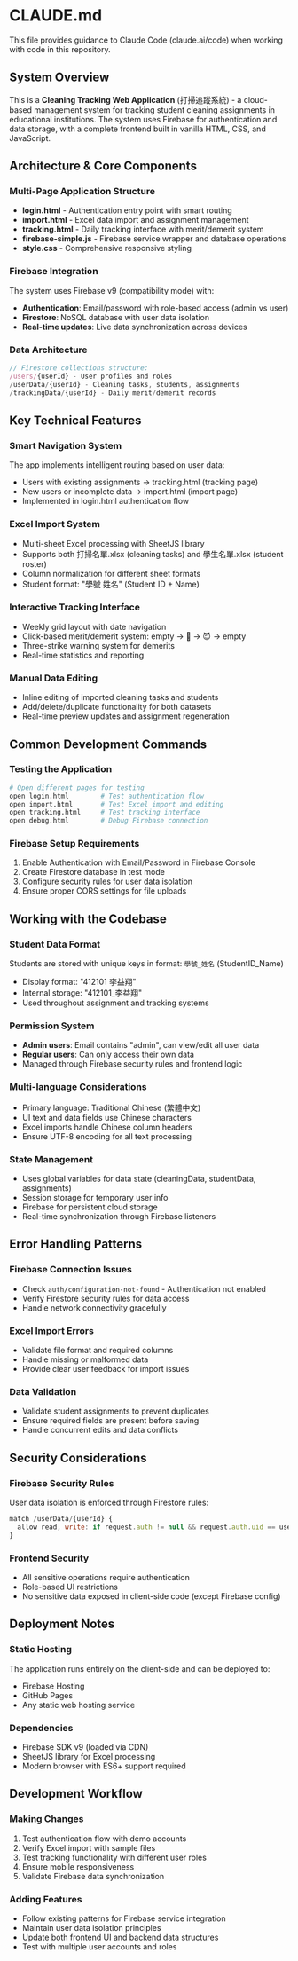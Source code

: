 # CLAUDE.md

This file provides guidance to Claude Code (claude.ai/code) when working with code in this repository.

## System Overview

This is a **Cleaning Tracking Web Application** (打掃追蹤系統) - a cloud-based management system for tracking student cleaning assignments in educational institutions. The system uses Firebase for authentication and data storage, with a complete frontend built in vanilla HTML, CSS, and JavaScript.

## Architecture & Core Components

### Multi-Page Application Structure
- **login.html** - Authentication entry point with smart routing
- **import.html** - Excel data import and assignment management
- **tracking.html** - Daily tracking interface with merit/demerit system
- **firebase-simple.js** - Firebase service wrapper and database operations
- **style.css** - Comprehensive responsive styling

### Firebase Integration
The system uses Firebase v9 (compatibility mode) with:
- **Authentication**: Email/password with role-based access (admin vs user)
- **Firestore**: NoSQL database with user data isolation
- **Real-time updates**: Live data synchronization across devices

### Data Architecture
```javascript
// Firestore collections structure:
/users/{userId} - User profiles and roles
/userData/{userId} - Cleaning tasks, students, assignments
/trackingData/{userId} - Daily merit/demerit records
```

## Key Technical Features

### Smart Navigation System
The app implements intelligent routing based on user data:
- Users with existing assignments → tracking.html (tracking page)
- New users or incomplete data → import.html (import page)
- Implemented in login.html authentication flow

### Excel Import System
- Multi-sheet Excel processing with SheetJS library
- Supports both 打掃名單.xlsx (cleaning tasks) and 學生名單.xlsx (student roster)
- Column normalization for different sheet formats
- Student format: "學號 姓名" (Student ID + Name)

### Interactive Tracking Interface
- Weekly grid layout with date navigation
- Click-based merit/demerit system: empty → 🏅 → 😈 → empty
- Three-strike warning system for demerits
- Real-time statistics and reporting

### Manual Data Editing
- Inline editing of imported cleaning tasks and students
- Add/delete/duplicate functionality for both datasets
- Real-time preview updates and assignment regeneration

## Common Development Commands

### Testing the Application
```bash
# Open different pages for testing
open login.html        # Test authentication flow
open import.html       # Test Excel import and editing
open tracking.html     # Test tracking interface
open debug.html        # Debug Firebase connection
```

### Firebase Setup Requirements
1. Enable Authentication with Email/Password in Firebase Console
2. Create Firestore database in test mode
3. Configure security rules for user data isolation
4. Ensure proper CORS settings for file uploads

## Working with the Codebase

### Student Data Format
Students are stored with unique keys in format: `學號_姓名` (StudentID_Name)
- Display format: "412101 李益翔"
- Internal storage: "412101_李益翔"
- Used throughout assignment and tracking systems

### Permission System
- **Admin users**: Email contains "admin", can view/edit all user data
- **Regular users**: Can only access their own data
- Managed through Firebase security rules and frontend logic

### Multi-language Considerations
- Primary language: Traditional Chinese (繁體中文)
- UI text and data fields use Chinese characters
- Excel imports handle Chinese column headers
- Ensure UTF-8 encoding for all text processing

### State Management
- Uses global variables for data state (cleaningData, studentData, assignments)
- Session storage for temporary user info
- Firebase for persistent cloud storage
- Real-time synchronization through Firebase listeners

## Error Handling Patterns

### Firebase Connection Issues
- Check `auth/configuration-not-found` - Authentication not enabled
- Verify Firestore security rules for data access
- Handle network connectivity gracefully

### Excel Import Errors
- Validate file format and required columns
- Handle missing or malformed data
- Provide clear user feedback for import issues

### Data Validation
- Validate student assignments to prevent duplicates
- Ensure required fields are present before saving
- Handle concurrent edits and data conflicts

## Security Considerations

### Firebase Security Rules
User data isolation is enforced through Firestore rules:
```javascript
match /userData/{userId} {
  allow read, write: if request.auth != null && request.auth.uid == userId;
}
```

### Frontend Security
- All sensitive operations require authentication
- Role-based UI restrictions
- No sensitive data exposed in client-side code (except Firebase config)

## Deployment Notes

### Static Hosting
The application runs entirely on the client-side and can be deployed to:
- Firebase Hosting
- GitHub Pages
- Any static web hosting service

### Dependencies
- Firebase SDK v9 (loaded via CDN)
- SheetJS library for Excel processing
- Modern browser with ES6+ support required

## Development Workflow

### Making Changes
1. Test authentication flow with demo accounts
2. Verify Excel import with sample files
3. Test tracking functionality with different user roles
4. Ensure mobile responsiveness
5. Validate Firebase data synchronization

### Adding Features
- Follow existing patterns for Firebase service integration
- Maintain user data isolation principles
- Update both frontend UI and backend data structures
- Test with multiple user accounts and roles